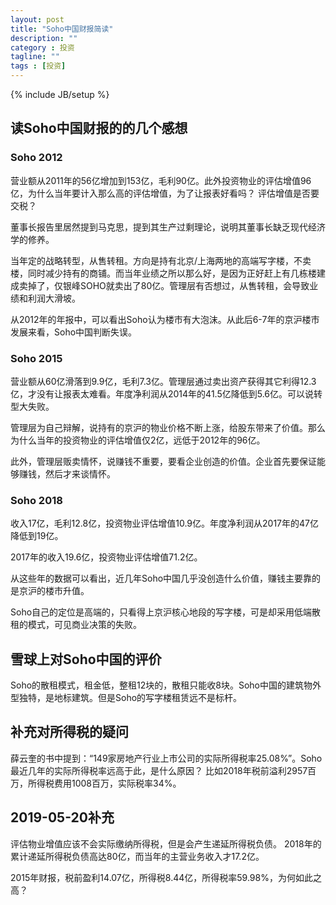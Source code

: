 ```yaml
---
layout: post
title: "Soho中国财报简读"
description: ""
category : 投资
tagline: ""
tags : [投资]
---
```

{% include JB/setup %}



## 读Soho中国财报的的几个感想

### Soho 2012
营业额从2011年的56亿增加到153亿，毛利90亿。此外投资物业的评估增值96亿，为什么当年要计入那么高的评估增值，为了让报表好看吗？ 评估增值是否要交税？

董事长报告里居然提到马克思，提到其生产过剩理论，说明其董事长缺乏现代经济学的修养。

当年定的战略转型，从售转租。方向是持有北京/上海两地的高端写字楼，不卖楼，同时减少持有的商铺。而当年业绩之所以那么好，是因为正好赶上有几栋楼建成卖掉了，仅银峰SOHO就卖出了80亿。管理层有否想过，从售转租，会导致业绩和利润大滑坡。

从2012年的年报中，可以看出Soho认为楼市有大泡沫。从此后6-7年的京沪楼市发展来看，Soho中国判断失误。

### Soho 2015
营业额从60亿滑落到9.9亿，毛利7.3亿。管理层通过卖出资产获得其它利得12.3亿，才没有让报表太难看。年度净利润从2014年的41.5亿降低到5.6亿。可以说转型大失败。

管理层为自己辩解，说持有的京沪的物业价格不断上涨，给股东带来了价值。那么为什么当年的投资物业的评估增值仅2亿，远低于2012年的96亿。

此外，管理层贩卖情怀，说赚钱不重要，要看企业创造的价值。企业首先要保证能够赚钱，然后才来谈情怀。

### Soho 2018
收入17亿，毛利12.8亿，投资物业评估增值10.9亿。年度净利润从2017年的47亿降低到19亿。

2017年的收入19.6亿，投资物业评估增值71.2亿。

从这些年的数据可以看出，近几年Soho中国几乎没创造什么价值，赚钱主要靠的是京沪的楼市升值。

Soho自己的定位是高端的，只看得上京沪核心地段的写字楼，可是却采用低端散租的模式，可见商业决策的失败。


## 雪球上对Soho中国的评价

Soho的散租模式，租金低，整租12块的，散租只能收8块。Soho中国的建筑物外型独特，是地标建筑。但是Soho的写字楼租赁远不是标杆。

## 补充对所得税的疑问

薛云奎的书中提到：“149家房地产行业上市公司的实际所得税率25.08%”。Soho最近几年的实际所得税率远高于此，是什么原因？ 比如2018年税前溢利2957百万，所得税费用1008百万，实际税率34%。


## 2019-05-20补充

评估物业增值应该不会实际缴纳所得税，但是会产生递延所得税负债。 2018年的累计递延所得税负债高达80亿，而当年的主营业务收入才17.2亿。


2015年财报，税前盈利14.07亿，所得税8.44亿，所得税率59.98%，为何如此之高？